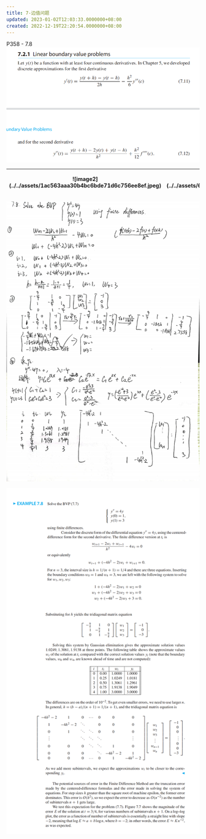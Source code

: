 ```yaml
---
title: 7-边值问题
updated: 2023-01-02T12:03:33.0000000+08:00
created: 2022-12-19T22:20:54.0000000+08:00
---
```


P358 - 7.8
![image1](../../assets/f7ada38bb37f4f44bff92e5df66dadb0.png)

<table>
<colgroup>
<col style="width: 57%" />
<col style="width: 42%" />
</colgroup>
<thead>
<tr class="header">
<th><p>![image2](../../assets/1ac563aaa30b4bc6bde71d6c756ee8ef.jpeg)</p>
<p></p></th>
<th><p>![image3](../../assets/6a3714071e2442b09a8987dafa4ff74b.jpeg)</p>
<p></p></th>
</tr>
</thead>
<tbody>
</tbody>
</table>

![image4](../../assets/f57820f4776e4f6b93ce928211f09105.png)

![image5](../../assets/b736b4155bc54fc98e95a26d04856577.png)
